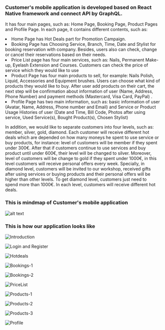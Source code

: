 <h3>Customer's mobile application is developed based on React Native framework and connect API by GraphQL.</h3>

It has four main pages, such as: Home Page, Booking Page, Product Pages and Profile Page. In each page, it contains different contents, such as:

  <li> Home Page has Hot Deals part for Promotion Campaign.</li>
  <li> Booking Page has Choosing Service, Branch, Time, Date and Stylist for booking reservation with company. Besides, users  also can check, change or cancel their reservations based on their needs.</li>
  <li> Price List page has four main services, such as: Nails, Permanent Make-up, Eyelash Extension and Courses. Customers can check the price of service which they would like to use </li>
  <li> Product Page has four main products to sell, for example: Nails Polish, Liquid, Accessories and Equipment brushes. Users can choose what kind of products they would like to buy. After user add products on their cart, the next step will be confirmation about information of user (Name, Address, Phone Number) and payment methods (Mastercard, Visa Card, PayPal) .
  <li> Profile Page has two main information, such as: basic information of user (Avatar, Name, Address, Phone number and Email) and Service or Product Usage Histories of user (Date and Time, Bill Code, Photos after using service, Used Service(s), Bought Product(s), Chosen Stylist) </li>

In addition, we would like to separate customers into four levels, such as: member, silver, gold, diamond. Each customer will receive different hot deals which are depended on how many moneys he spent to use service or buy products, for instance: level of customers will be member if they spent under 300€. After that if customers continue to use services and buy product until under 600€, their level will be changed to silver. Moreover, level of customers will be change to gold if they spent under 1000€, in this level customers will receive personal offers every week. Specially, in diamond level, customers will be invited to our workshop, received gifts after using services or buying products and their personal offers will be higher than other levels. To get diamond level, customers just need to spend more than 1000€. In each level, customers will receive different hot deals.

<h3>This is mindmap of Customer's mobile application</h3>

![alt text](https://lh3.googleusercontent.com/0JEko-8sMd34mvrK5qHkpHyjjUyK7QghSwIEqqlJEV1Zg0YRrhqFM0AojvHyRxwA_Pe_95kAKRtCGJkiFXUSS84lH2hHEiKcXl99hzjuOiuoqIiNOb1Eqq2MbglaY6UccVAEXeKneihjCLWeqKxa-E5-5mZ9gg1PRe_D3cYiBbAcRGbIl_1yq5FLbf_mXHkJqsYW5G7KSd2OaCQanT6x79VMFMgg1BiM2Q2vm_eB1xj-o5XUgYx1ELJXSr9xctI9zzyPr2wIhaDY6M3zDtZSzjwNa_vMJCfk-jNfE1f4VIC1XLJJ577WPDLkurLGGkdiz8yx4NPESG8bX03UlYWUeXXph-6Oe2TUa5gyysHz2XWTf0GpWs0WPZ3QzybpzCcK6UIoSlhTC-3XHoTybPqt6TlnW8DgHbF-IZ5DpvbTqELM8_0E4np21BYFR4wKr_e5lHvPs_B6NaqpkOSKqhWyVShSokuX2Jx_XYYpGizZc1QWJIGUvIq-sEozUOcVaZpTpUDsqgoXa-cVJH2bSr7rRxJrIbV0om5lyiYj6NbhD-Bngo1QmyioYaaji1UdWSkJWEQcXgVWnbJMuWAQol3v7Qv31AZy-EzuvLYQ6kgfXgF68dI15HXvwvkttVLUVeEp2AesbZz82lzeANEcxIWvsjgn-ZBhbPhEmG4O6xqbWFZiWlkH2iqZ2ltlMcZCCw=w1754-h1239-no)

<h3>This is how our application looks like</h3>

![Introduction](https://lh3.googleusercontent.com/_qMgUpV3-4Pk-Hl9p1Ujqd4gcu7H2wI3DRJo7K6IN8qI75JFv8zXXzDD_WzOIdxW1HPQ3RqfcadJhHn8BCBavjlS9wGn4PZOxGncv_4qcRZz20cMN3HL5zCwM0JxhGv3orCOK5mCCe7dKklHPLCbV60yonMXcOrBT7LNZ5Hr90Oer_yO0YKoXu_vjr2zDd_TWDCFY2F4vbNML2hAmAQ5R4GTJDt5jGrfOm0mgkUnGHyXMhXUVoKBEDhRKyHrupmWvHARzr58Qery_eooCwOFH2oMXvZ8hLEMNFn-bPDwI0Q96CJ0Fx3dNlMbDv4sdb6-Wwzc3pCISbSlHW6QAKT8hsbghaLub_uAGi60CLWkgrdj-Mmt8xtMWQsGRw3lSzQtKvkRg6zy2qEMbdKwRxya1ar7ZtFhBuJgtLfDu4s6yYHnM0NAWGmWY8LnxLDkY2Ihe9akwht1ph5DkON312u7QpGmsknyy4cYOb816ztRMbNaLPcDtbL7HCD0_Q3iJWXfGb_0MHdEONBMrAaiekKovvrXnwme_5Bqb9OOYbBOuKgd0QvC6JgJh8dZjgAJNFcsOIkVhv2WJu7Nt-yin_krI9uOUBz-NolcMDg5jKUlYEir9EsljsVBZZbUnhKPjr5f2Zcfei6QXsi_o_9crLOSZiLcpS495DUmlNauLUKD0MKmTbN-Q9ztiXowpaG8gA=w856-h871-no)


![Login and Register](https://lh3.googleusercontent.com/VNpHYVcMc71fgDLU0z-3cS6jt72ow4V8-zr9l2-VcBdsdb9tQSIEhQmoBS-evvlqkzvQuL334Nzbyoc4yCKX4rFcDfgREaCUuhLEAesn3XTVMXmMcU_qdxdPsEeEEeBCM3SyIjouYFjPeMBv9fbsORdTRVNk6b2ONcLIbHUux7CzI5nBaA3O9tGn9ZmwGalZbtgGJ_RczPJLoWklrme2XdGdYl52KrwdsikBynpS62w515NjOLa3YIYYa_elhkBiz1zEQawGn6gHZRDz5DhbepRkPnG13vgs4kKwbJnYxW0eYIJVByNPPyFhSKxYoX_Cz5gea0DZUxJExBCTPHyCkn4-cXAo49h8xoBOuXmEg__Aex3ekwrumDZKbxlhMXcVJu79jHPWkvr0FQgvJ_FQt8EV15VlHmtz47B3T_ucdUDwekT2k2vqemgQm1_BZeBYYGeKzF1vrr-zounpwSYIMFzssMZ4ch1zT-o7E1r5WNCxzxrPPBSR8rBNenzSE9weASl4QYt1s7IpNP1IIvd5FPSFkx9aeTibnOxZg37_GIVYJa2ClSfFHK6m9b6gIxC5tKloMB3oXIVV5MgHjM6ezyaSraJ6OSj_Dq_0dp2cd_eLhe6stXRhQSLXQHQWrvYElqJWHae4vx5bMOESRmPHcd_z7l3rsl3h3ciP-LHhT62PRvQlqqFRgj8AfsP_oQ=w991-h871-no)


![Hotdeals](https://lh3.googleusercontent.com/11TzkfJfkBndCfJP-2HBrRJoxmTjS1X5swJS5uWmIuAN2iSso3aNgrA_yEWnWxy930Dc527EvJIAG1VnSAahrIvmu6FpQtLnQA7suJi-jEJ0KCTHjDUldp0f0QRtLQkZ-tlfcWhofgF1IZDD7GfpmogAj3rdfY8guE4bv38W2aiXh84-iAuqH_tvFlJ7tjXcwXvvLPdfpZr3l7mccgh8k6Osm2x_8nieEhFDnLEaXEpV4YFsliA82sTKhSKh4u1u34SMjhOK-RKJ5z7rCHZxuVICvDrO4HAEbSuV-qqNO3CQQp3X8egSuWS1rWTr_w1jVVKTiR4tiGNuDMwAq7nxkcXO0iffSfowJjrDpbg8d_iCbfVZFvJQ9kBj_vqfFmiogIpDtwGtl_0L8DocTedi0m7Cw2hFD46LTCTSIHnkFDSreiUtn23V2nWI0tjq0IsZ-yZjjytDkW8DdyyOEYMXmjSpamKFznyAZv3YtEDekhR6jV5l70WeURoH1du1NYOQxCEOVUYb55NZXEopqq9wBm-z_K8CbJKsRoSI_LwiMgCk2REaU5nAf71TW5C6RematYY8Xh9ZXNm3YOvGW1DmQ2Jf2dcZnt8ePUqah-0WKEpgllqzGxp--Oup_ble66tZqdneC-KuKF6ihQ2QtA8D0EN8wuHWfvjYNyzg1n93H_vaHnz1Z73rCYcG2JFG0Q=w1127-h871-no)


![Bookings-1](https://lh3.googleusercontent.com/RDV7gkmA7X5OeM6QjhjRrVcGw2WkySgLyCpBII6XqSV8-XorWak4biyx3SkhHDrkEMrPwqtaGR5rz6yh9dfF-Ai15xwzprBPbSQ-m0yF7W46WpiYZrJDi_HlcdA2gjfSumj0HxuvxZYcc25Kq8f43ueXrK1sS15AQc7kusmWfxTv1SQ9PdzDUm_ptHViUSOAWE8V2caDOrLGrYBW_AM32tkv7hhgicR2SbljHAW5elGqftQprmFtDcDshUxYCsakQfnhFajMstWtLO6vnlqpNqZND7lGAeEY0NOv_K6qGrObthLeoX3SOLYg-D3xsQEkwAF13sjbu-xvlPkHE87Vsn517zPQ-vKUWnrSt8MPi_YVRVGbkpBINN1Smmue_wgdK0P8jqm88bhZ60fr8z6SPYd-QfDepWakS_Rs13ARICbcRzH2W_RDY2RQj-qXV4-Ns6T1rfbE-6pnrOH4yZBfue98pXPp5F0sBgJ0FyUHDJUzM3qGEfv9UMR0861_KxQgBZNhwuiM8HkkY51gsrDH_S6VUapEzz6WCiD1-dvg8BWNMY9bEZ62-DyIkyVgOqC99qNY1IPNRVTFugpyfJ_oG9jv8OW85p0rYcd4IO-r0LV3x0Vkl4yJu3n0iHelrxNL98vD_XGI6oB2PEJXaB080Y_lExTqGw0qPMcPS-adkRVxrpiiFqcdyUdGm0nE-w=w1127-h871-no)

![Bookings-2](https://lh3.googleusercontent.com/E0o_KZyOVu1-LVN1rttYogTL0dDXMSm65ck1POiqkXkkm626IAPecv9OF49ntBdAXmqVtqC2vHVaIPagv6XEQnJH274p1BV-SxILoCxWBrJuCtpfELjlXg9JGxVm4_FbZrEdCRyLUSVuFVUdIcIGsHy5VvZOe2EcE_PAXScMgac3TT2Lfl4Rp4qe7cbL9a052KnWxQVaarNAWcKQo0WoMY1UDYZpnKhm354KyqPqdxSsOBUIaR88fOdxnLBwfhXev77MlAvhte6LqDwQfaP-bkwezvgXksC14M9VnWDBQZvhuMXG5ASVeHmo6IStBOG02XFgfWg7KcQPJJVMpnzXy9GFD0HzddLpgR5i5JFYzrzcPbRUpFMKCHpXrNiylDAEXoobnOG2H8QR_VZ4mXg5LJryCeXD8LtDZFEzYmN2_O4XLwOhDbxa37Vwmf8pfGsG_LJXQI95vx352HfpHG7kt1cebC2IRKRP3adrl0JlvcIF5dpqHVMKZVCbDqTjPzWyPk27-Se66xH8EgbcDOhjhCydC7j4Y_U4dx5jd50FYB6_nZN4uQOjFCCa1aYCfuPDUh_X4_MaYUHaW7eq_eYuwB9YHVQjpBYvT8c9kqZFe6Jox2amslT7ONOyxPZBMOc1VQkbBqkmgSO65FdcxP29lSguWwOgkuOyYdyM4AzuwgR2hslItcBiBzbjfWWMbw=w1525-h871-no)

![PriceList](https://lh3.googleusercontent.com/so2tDVXZzTSUBB2NllRqYpi8Snd_iNToHcfxr1jDOsWEwPTGfgYrRclFuhKtplV52qwqwTSRw34n24nfnz-3N3sRdYr9MM_to-pCABN4Pq7hwkI3mDCza5R40nJ6JTvUBJPt51lGw9cSyfghVlHdrPOR6u8uJaiEOivYzrBt3xV-CXKjmOVEX831LjRhR2SZf3USe9FGFXs1X2UjIgKn_8AOdiXBR34arfFVOnE1ovQzkH0MIQ5gpSlX8t9MR-j0g_2sGCRoYzJclv50J2Gs5gjZ7u4U5eGsig70po6TPB1NoxIEdrU9M7S2218XnNSbJUL9rYeJV20XMHN_MHNI3_mmWzCJbnBwsJIMBU939c-eNRyXs8WQDgrQVPgndD9tsU0-vhXDhZB-T90ud_p1Boe2zydnD9Db0WaGqJPHbjimyji1r9cpCABQsM3Qopv4hkEDwf21mTH9tbSa-B-64ERfmezBfvzGzgkOs3L-Pxxt8zuQImQe78HSTQg3r7iVrJ2hQIBzjjqmC2YB0ajBD7vbSCUWvDlQPLyF9mvyTo3Envxcoggi4s07Ds85-w0HRTvcSSZdVnaEN73sw0SFikhArfXm7Ba5DgN2xjK2eb7ncxd3PGNEnh6l9GaRBsycfxHWERdvSU672qPKCGbCkhcNdL4YqqWayajLw8xYSsmr-yY2hOyX4ad5SC5sTA=w1189-h871-no)


![Products-1](https://lh3.googleusercontent.com/NyYL4cYj0zOQcqu5_ArrLqlCvUN5ctUP9igXy40DrA3TuXFXj309-6v0x5kEE3wy1SnUxH3u72gnLs8T3N9uVydG5XWX713BtNHAuXzM16cItpLIwK4FIST-mzCv7yXRLV-lVGr_oJkJl7HmjcU3g0e0bfTB3yFHuF0BMss8dKBuoJE2MOQ3YyZMy8GbJT_OId-Tk4j5ZdLYJZcd3FUyeOW_MlIyrzrsSKtHBkS8DNI-JwjNMuOoZW701lmJMjGXIeVO_kYNO7SopxSRkyH1fJ9lAW_KC9tPcLwW6DGcnfo4YRzs_JnzQpEAxtF2yaZ7TVSYPBMi2CfnzLBUIGND9wU7qhtB2tN1jIeQ5oDQ-_0r4C63eP1b6JisFMZQUECwJ9GGDpQHJUL1zi4rpwJXGArfbQUd53pP9QqdeotEw4gIEsE-wmriauurMO8x9ozKIGPU7sa0VE05jBCVqovFeQTllRAleudhWZ2Gxi59zbF4PvZJUF4AfKteCHKOIMsTWACWooAEBJLqgTs2GWW4V615j1jvXOHZ7E5r_FceW0w_SQwyEFfdh6kXiuH4aQ1Bdqsi-W1Xlmnz6gKeM5b1wWYirHAApoUrRnQDO88rJNNwyA8zWam0EKengkOpZ8AF26OtdB17cIDedrYcowIv66onROEP7E9yGhh4krazKs1rqiWoSGLehQVAj896ow=w1127-h871-no)


![Products-2](https://lh3.googleusercontent.com/YmRXr03Wyhxl8BHNWbDPp3CN-TMF8Z7pD9QuYKBO6UpXWI6F2GFuLtPxk33Ju5cRsLALlN0KI0iwwAgikDlzO9gnV_ebCkWouUK5qmXkWOS4oi4-2MFb_aZyABiaav-AEfOIiPQcLLkG8wBEk94TAFhG27BS7CDVSBIQQbWXmjX0-EECvrV74hh7wpWwgL9ZwwOIVYjqHyXNOtFPagNHKGXpFCyQ5Y9x4TaRrj3PSPZQDY4I1qFQCj0SifeQdHwyfpBJnpaqhCP5uICmG8GiI7A7cxPcBk25qH6mH06KzvDWsrwJ8S0YgxasJTFxA5fJA1dRo_dpfftuKKrybNIX8NX3sWCaqG8rhD_57b8bRXkuQ0jwq29VLQSp1pukRDq0aZqphfM49jCd8caQthgorUZDL6BtuyYUe8Tb6yKoK93BsVlm-wDvdU5AYz55KysFwL7gpTHOMOqI_6fuT-Ucj_yGTSiqV2BjS_tg-JY7VsHrkse_k8Giqt3YbK9WjCmjGP_KF3jgrvVr9QHZGUQO3q0k8x_11UGqKqdMx0T52fsqVkVHDVDib39O9nlSlZ-3BIWhH4tJHmeM3aEcKumXq9yF1WhxX2hF-io3ipjcqjRDR6hXZLSlTSDDfPtFPpR9wAkfuon1-F-UxCLyLryswKyxUZP_3tUHqUDceeLHlmD8thBs00YnPL3o5H2W6w=w1127-h871-no)

![Products-3](https://lh3.googleusercontent.com/PHwA8WqxVt7sAuuKqZM_hk3qv1iBO0wC3dFu0uvTd4KV2bKRFKvi8lApigsANV_I2B2MSK84MqAARkz06pFv2GQic5UIURm2zxN-LJzFsQw3iGthhEtIcIuhqFKQqLWiOmlp-7xAR-KDF8C1-03EuF_t8QxuweRlWp5NAxEq53pCJMGUiYbz7TwhFpLSNiSkfX4SlT6nLPOgLuN9loPZ-ks02ufhxNH4EcA1sZVFzpB25aih7_8_faz-V5YvQaDYB2RiIogu7ENthuYb_xOsAkPwFERLe6QYie5-Wxo13g-kJACZv_AB7wNqlbhn1nJH_uLGlV-cDQLDneuxcMsUhTrq1t0BGA1mYk1APsCEWgwJyE6bs6f9HBFK5e2xVXrJyrNTjHLlxH04UPk7m0HUnSkqp4s1_MCa53SV3k5h5FpV1Uy_aBdYZ2bJZXtORAp4ZI5OYvQ7_s34w6FAICyf5FTrT5Qj4b6H7MwbrdOAdazXR5ap_ENlFsGOryhdSKigQOpgrsr5as9HOfzzbfCrF6Ls5Riw79lK09vEnVUSzYD0rSTwafqh_xcrzNm1OKCGTF3GCVEmxwzhKxOlrKFol80ompc_91YDgq_Tj2gNdclmCCUs6V8BfkrJSaAlOmy6QkBVDAQ3QU_K2n87kOX5UD7V_VTDENQ8qiFPcj4Co0PCc629rDVsfTg-nmO--w=w1127-h871-no)


![Profile](https://lh3.googleusercontent.com/Yj5nBod9TkS67BYLH3uHixqN6HrB1snjvq19yPGaTRngINsQlBDxYyPKpEEPYR1q7cJhIOwBAoFpsOa-ZIw81Od-xuKmtcK6gXWcex0bo0OktIGBWvGquJLmp142Sii3kXogkb0NNEKK_G4SYKpqdZQ3jc7u3IleWuqKomZdJwiYQ_l_5-klXTFrH0YVrZl2PdP6ek4MVnj5wcmcTmiHVgGdiuEBCnLjUifuvB5eq2L3kqBn1MsEVDzZ_S8FMIh54JkFBYE8fOifYGGwhSghrB2sdPWsiqmT2CH6vs7-vrYWpNBg1O2aXXmom8OEuIBCoWOvlDZeAQBAbXj0BZp5QjQSWOgbme-PxI3LMuOLUrVcTIaheYNoiGaTDv2cd24tR8ektVROJWA-YhtFM8SSwwu-sL2MXChqbI9VV8CLXetBXbgTQMovjhhBbwO8ZRPClSFBLwR_VgANzJn5oLgdOmbjOAL6vMjaGNKYoW0etd7pDmil1PqIhSaNpJ_w7v0ZRRhvPHVN9WC19Ttyxebu5QMKefhQ9I8YNxvjG0QF6QQDClcs3dROdzwV5C3V5YrBIm2z3c9Of322i5zzsdmByI5gwGbVeHf9ZaBcGBKykdyZvHRSKnxD4ycX6Egqh2Emeb0X5W8bp5NoSdbUKLxHphLxNS9yrqNKPMHo6U6uoHNi7V2UPa4p_ZVKjLGSWw=w896-h871-no)



